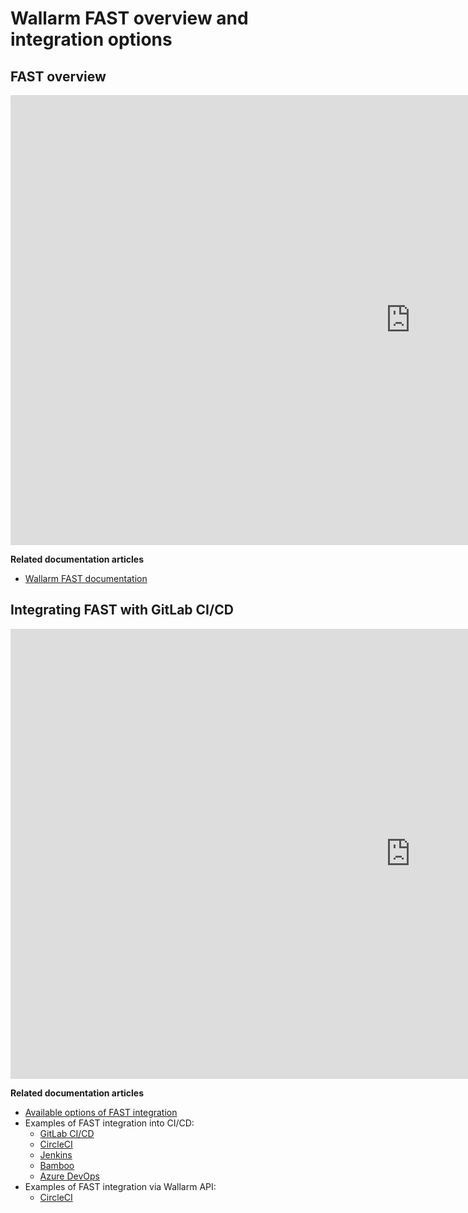 # Wallarm FAST overview and integration options

## FAST overview

<div class="video-wrapper">
  <iframe width="1280" height="720" src="https://www.youtube.com/embed/Me4o4v7dPyM" frameborder="0" allow="accelerometer; autoplay; encrypted-media; gyroscope; picture-in-picture" allowfullscreen></iframe>
</div>

**Related documentation articles**

* [Wallarm FAST documentation](https://docs.fast.wallarm.com/en/)

## Integrating FAST with GitLab CI/CD

<div class="video-wrapper">
  <iframe width="1280" height="720" src="https://www.youtube.com/embed/NRQT_7ZMeko" frameborder="0" allow="accelerometer; autoplay; encrypted-media; gyroscope; picture-in-picture" allowfullscreen></iframe>
</div>

**Related documentation articles**

* [Available options of FAST integration](https://docs.fast.wallarm.com/en/poc/integration-overview.html)
* Examples of FAST integration into CI/CD:
    * [GitLab CI/CD](https://docs.fast.wallarm.com/en/poc/examples/gitlabcicd-cimode.html)
    * [CircleCI](https://docs.fast.wallarm.com/en/poc/examples/circleci-cimode.html)
    * [Jenkins](https://docs.fast.wallarm.com/en/poc/examples/jenkins-cimode.html)
    * [Bamboo](https://docs.fast.wallarm.com/en/poc/examples/bamboo-cimode.html)
    * [Azure DevOps](https://docs.fast.wallarm.com/en/poc/examples/azure-devops-cimode.html)
* Examples of FAST integration via Wallarm API:
    * [CircleCI](https://docs.fast.wallarm.com/en/poc/examples/circleci.html)
